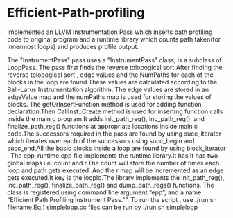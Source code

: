 # Efficient-Path-profiling
Implemented an LLVM Instrumentation Pass which inserts path profiling code to original program and a 
runtime library which counts path taken(for innermost loops) and produces profile output.

The "InstrumentPass" pass uses a "InstrumentPass" class,  is a subclass of LoopPass. The pass first finds the 
reverse tolopogical sort.After finding the reverse tolopogical sort , edge values and the NumPaths for each of the blocks in the loop are found.These values are calculated according to the Ball-Larus Instrumentation algorithm. The edge values are stored in an edgeValue
map and the numPaths map is used for storing the values of blocks.
The getOrInsertFunction method is used  for adding function declaration.Then CallInst::Create method is
used for inserting function calls inside the main c program.It adds init_path_reg(), inc_path_reg(), and finalize_path_reg()
 functions at appropriate locations inside main c code.The successors required in the pass are found by using succ_iterator which iterates over each of the successors using succ_begin and succ_end.All the basic blocks inside a loop are found by using block_iterator .
The epp_runtime.cpp file implements the runtime library.It has It has  two global maps i.e. count and r.The
count will store the number of times each loop and path gets executed .And the r map will be incremented as
an edge gets executed.It key is the loopId.The library implements the init_path_reg(), inc_path_reg(), finalize_path_reg() and dump_path_regs() functions.
The class is registered,using command line argument “epp”, and a name “Efficient Path Profiling
Instrument Pass."”.
To run the script ,  use    ./run.sh filename
Eq.)
 simpleloop.cc files can be run by
./run.sh simpleloop
